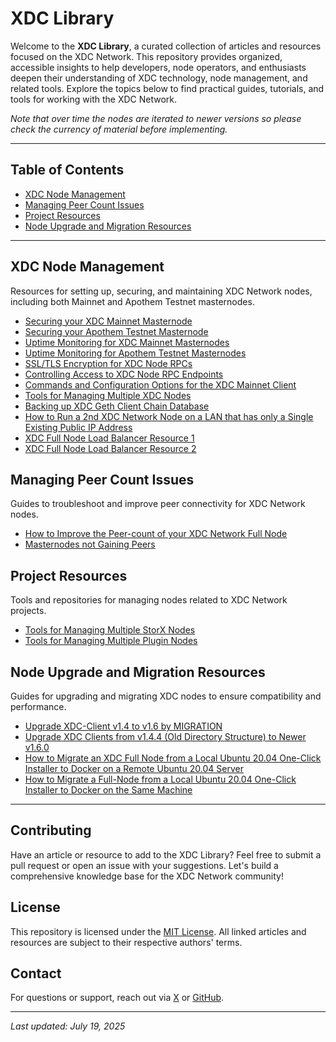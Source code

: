 # XDC Library

Welcome to the **XDC Library**, a curated collection of articles and resources focused on the XDC Network. This repository provides organized, accessible insights to help developers, node operators, and enthusiasts deepen their understanding of XDC technology, node management, and related tools. Explore the topics below to find practical guides, tutorials, and tools for working with the XDC Network.

_Note that over time the nodes are iterated to newer versions so please check the currency of material before implementing._

---

## Table of Contents

- [XDC Node Management](#xdc-node-management)
- [Managing Peer Count Issues](#managing-peer-count-issues)
- [Project Resources](#project-resources)
- [Node Upgrade and Migration Resources](#node-upgrade-and-migration-resources)

---

## XDC Node Management

Resources for setting up, securing, and maintaining XDC Network nodes, including both Mainnet and Apothem Testnet masternodes.

- [Securing your XDC Mainnet Masternode](https://www.xdc.dev/s4njk4n/securing-your-xdc-masternode-running-on-ubuntu-2004lts-57k8)
- [Securing your Apothem Testnet Masternode](https://www.xdc.dev/s4njk4n/securing-your-xdc-masternode-running-on-ubuntu-2004lts-57k8)
- [Uptime Monitoring for XDC Mainnet Masternodes](https://www.xdc.dev/s4njk4n/how-to-ensure-your-xdc-network-node-is-online-3b19)
- [Uptime Monitoring for Apothem Testnet Masternodes](https://www.xdc.dev/s4njk4n/uptime-monitoring-for-your-apothem-testnet-masternode-26c4)
- [SSL/TLS Encryption for XDC Node RPCs](https://www.xdc.dev/s4njk4n/ssltls-encryption-for-xdc-node-rpcs-k15)
- [Controlling Access to XDC Node RPC Endpoints](https://www.xdc.dev/s4njk4n/controlling-access-to-xdc-node-rpc-endpoints-3en3)
- [Commands and Configuration Options for the XDC Mainnet Client](https://www.xdc.dev/s4njk4n/commands-and-configuration-options-for-the-xdc-mainnet-client-3pe0)
- [Tools for Managing Multiple XDC Nodes](https://www.xdc.dev/s4njk4n/xdcmultinodetools-5efo)
- [Backing up XDC Geth Client Chain Database](https://www.xdc.dev/s4njk4n/backing-up-xdc-geth-client-chain-database-58oh)
- [How to Run a 2nd XDC Network Node on a LAN that has only a Single Existing Public IP Address](https://www.xdc.dev/s4njk4n/how-to-run-a-2nd-xdc-network-node-on-a-lan-with-a-single-existing-public-ip-address-3ib7)
- [XDC Full Node Load Balancer Resource 1](https://github.com/s4njk4n/publicnexus.xdcchain.xyz)
- [XDC Full Node Load Balancer Resource 2](https://github.com/s4njk4n/publicnexus_updated_endpoints)

## Managing Peer Count Issues

Guides to troubleshoot and improve peer connectivity for XDC Network nodes.

- [How to Improve the Peer-count of your XDC Network Full Node](https://medium.com/@s4njk4n/how-to-improve-the-peer-count-of-your-xinfin-full-node-7372541528b5)
- [Masternodes not Gaining Peers](https://www.xdc.dev/s4njk4n/solved-masternodes-not-gaining-peers-466b)

## Project Resources

Tools and repositories for managing nodes related to XDC Network projects.

- [Tools for Managing Multiple StorX Nodes](https://github.com/s4njk4n/StorX_Multinode_Tools)
- [Tools for Managing Multiple Plugin Nodes](https://github.com/s4njk4n/Plugin_Multinode_Tools)

## Node Upgrade and Migration Resources

Guides for upgrading and migrating XDC nodes to ensure compatibility and performance.

- [Upgrade XDC-Client v1.4 to v1.6 by MIGRATION](https://www.xdc.dev/s4njk4n/upgrade-xdc-client-v14-to-v16-by-migration-2ifh)
- [Upgrade XDC Clients from v1.4.4 (Old Directory Structure) to Newer v1.6.0](https://www.xdc.dev/s4njk4n/upgrading-xdc-clients-from-v144-old-directory-structure-to-newer-v160-590n)
- [How to Migrate an XDC Full Node from a Local Ubuntu 20.04 One-Click Installer to Docker on a Remote Ubuntu 20.04 Server](https://medium.com/@s4njk4n/xinfin-xdc-network-how-to-migrate-a-full-node-from-a-local-ubuntu-20-04-b51624e96db8)
- [How to Migrate a Full-Node from a Local Ubuntu 20.04 One-Click Installer to Docker on the Same Machine](https://medium.com/@s4njk4n/xinfin-xdc-network-how-to-migrate-a-full-node-from-a-local-ubuntu-20-04-fe7af8ab38bd)

---

## Contributing

Have an article or resource to add to the XDC Library? Feel free to submit a pull request or open an issue with your suggestions. Let's build a comprehensive knowledge base for the XDC Network community!

## License

This repository is licensed under the [MIT License](LICENSE). All linked articles and resources are subject to their respective authors' terms.

## Contact

For questions or support, reach out via [X](https://x.com/s4njk4n) or [GitHub](https://github.com/s4njk4n).

---
*Last updated: July 19, 2025*
